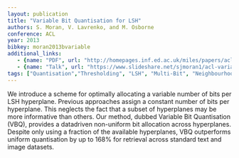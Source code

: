 ```yaml
---
layout: publication
title: "Variable Bit Quantisation for LSH"
authors: S. Moran, V. Lavrenko, and M. Osborne
conference: ACL
year: 2013
bibkey: moran2013bvariable
additional_links:
   - {name: "PDF", url: "http://homepages.inf.ed.ac.uk/miles/papers/acl13.pdf"}
   - {name: "Talk", url: "https://www.slideshare.net/sjmoran1/acl-variable-bit-quantisation-talk"}
tags: ["Quantisation","Thresholding", "LSH", "Multi-Bit", "Neighbourhood Preservation", "ACL", "Variable-Bit"]
---
```


We introduce a scheme for optimally allocating
a variable number of bits per
LSH hyperplane. Previous approaches assign
a constant number of bits per hyperplane.
This neglects the fact that a subset
of hyperplanes may be more informative
than others. Our method, dubbed Variable
Bit Quantisation (VBQ), provides a datadriven
non-uniform bit allocation across
hyperplanes. Despite only using a fraction
of the available hyperplanes, VBQ outperforms
uniform quantisation by up to 168%
for retrieval across standard text and image
datasets.
